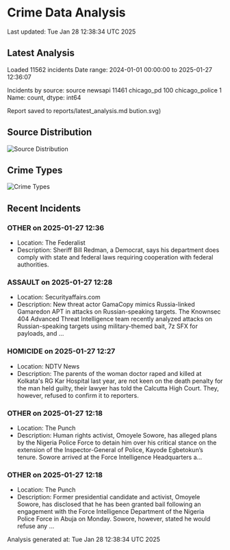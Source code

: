 # Crime Data Analysis
Last updated: Tue Jan 28 12:38:34 UTC 2025

## Latest Analysis

Loaded 11562 incidents
Date range: 2024-01-01 00:00:00 to 2025-01-27 12:36:07

Incidents by source:
source
newsapi           11461
chicago_pd          100
chicago_police        1
Name: count, dtype: int64

Report saved to reports/latest_analysis.md
bution.svg)

## Source Distribution
![Source Distribution](images/source_distribution.svg)

## Crime Types
![Crime Types](images/crime_types.svg)

## Recent Incidents

### OTHER on 2025-01-27 12:36
- Location: The Federalist
- Description: Sheriff Bill Redman, a Democrat, says his department does comply with state and federal laws requiring cooperation with federal authorities.


### ASSAULT on 2025-01-27 12:28
- Location: Securityaffairs.com
- Description: New threat actor GamaCopy mimics Russia-linked Gamaredon APT in attacks on Russian-speaking targets. The Knownsec 404 Advanced Threat Intelligence team recently analyzed attacks on Russian-speaking targets using military-themed bait, 7z SFX for payloads, and …


### HOMICIDE on 2025-01-27 12:27
- Location: NDTV News
- Description: The parents of the woman doctor raped and killed at Kolkata&#039;s RG Kar Hospital last year, are not keen on the death penalty for the man held guilty, their lawyer has told the Calcutta High Court. They, however, refused to confirm it to reporters.


### OTHER on 2025-01-27 12:18
- Location: The Punch
- Description: Human rights activist, Omoyele Sowore, has alleged plans by the Nigeria Police Force to detain him over his critical stance on the extension of the Inspector-General of Police, Kayode Egbetokun’s tenure. Sowore arrived at the Force Intelligence Headquarters a…


### OTHER on 2025-01-27 12:18
- Location: The Punch
- Description: Former presidential candidate and activist, Omoyele Sowore, has disclosed that he has been granted bail following an engagement with the Force Intelligence Department of the Nigeria Police Force in Abuja on Monday. Sowore, however, stated he would refuse any …

Analysis generated at: Tue Jan 28 12:38:34 UTC 2025
